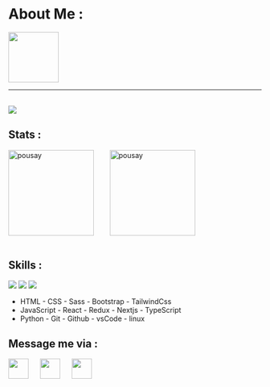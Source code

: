 
<h1>About Me : </h1>

<img style='height:100px;' src='./../assets/me3.png' />

<hr/>
<br/>

<img src='https://readme-typing-svg.demolab.com?font=Fira+Code&weight=200&size=26&duration=2000&pause=200&color=00B81C&background=1A1A1A&center=true&vCenter=true&multiline=true&repeat=false&random=false&width=1000&height=160&lines=17+Y.O;Code+enthusiast;Currently+working+on+TypeScript+%26+Python;Think%2C+Write%2C+Create+and+Celebrate++' />


<h2>Stats : </h2>
<div style='display:flex' >
  <img height="170px" src="https://github-readme-stats.vercel.app/api?username=pousay&number_format=long&show_icons=true&line_height=25&rank_icon=github&title_color=00B81C&text_color=f2f2f2&icon_color=00B81C&bg_color=272727&hide_border=true" alt="pousay" />
  &nbsp;&nbsp;&nbsp;&nbsp;&nbsp;&nbsp;&nbsp;&nbsp;
  <img height="170px" src="https://github-readme-stats.vercel.app/api/top-langs?username=pousay&show_icons=true&locale=en&title_color=00B81C&text_color=f2f2f2&hide_border=true&theme=dark&layout=compact" alt="pousay" />
  &nbsp;&nbsp;&nbsp;&nbsp;&nbsp;&nbsp;&nbsp;&nbsp;
<!--   <img height='170px' src='https://streak-stats.demolab.com?user=pousay&theme=transparent&hide_border=true&mode=weekly&ring=00B81C&fire=EB5454&dates=2C7FFF&currStreakNum=EB5454&sideNums=EB5454&sideLabels=008B15&currStreakLabel=00B81C'
  /> -->
</div>
<br/>



<h2>Skills : </h2>
<img src="https://skillicons.dev/icons?i=html,css,sass,bootstrap,tailwindcss" />
<img src="https://skillicons.dev/icons?i=js,react,redux,nextjs,ts" />
<img src="https://skillicons.dev/icons?i=py,git,github,vscode,linux" />

<br/>

<ul>
  <li>HTML - CSS - Sass - Bootstrap - TailwindCss</li>
  <li>JavaScript - React - Redux - Nextjs - TypeScript</li>
  <li>Python - Git - Github - vsCode - linux</li>
</ul>


<h2>Message me via : </h2> 
<a href='https://t.me/Better_ring_fring'>
  <img align='left' style='height:40px;' src="https://upload.wikimedia.org/wikipedia/commons/thumb/8/82/Telegram_logo.svg/512px-Telegram_logo.svg.png?20220101141644" />
</a>
<a href='https://discordapp.com/users/837373420764790856'>
  <img align='left' style='margin-left:20px;height:40px;' src="https://skillicons.dev/icons?i=discord" />
</a>
<a href='https://www.instagram.com/p0urya.sh/'>
  <img align='left' style='margin-left:20px;height:40px;' src="https://skillicons.dev/icons?i=instagram" />
</a>
